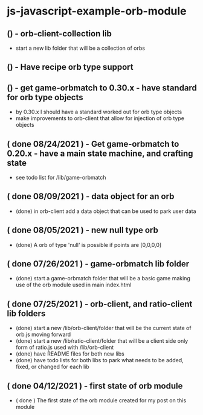 # js-javascript-example-orb-module


## () - orb-client-collection lib
* start a new lib folder that will be a collection of orbs

## () - Have recipe orb type support

## () - get game-orbmatch to 0.30.x - have standard for orb type objects
* by 0.30.x I should have a standard worked out for orb type objects
* make improvements to orb-client that allow for injection of orb type objects

## ( done 08/24/2021 ) - Get game-orbmatch to 0.20.x - have a main state machine, and crafting state
* see todo list for /lib/game-orbmatch

## ( done 08/09/2021 ) - data object for an orb
* (done) in orb-client add a data object that can be used to park user data

## ( done 08/05/2021 ) - new null type orb
* (done) A orb of type 'null' is possible if points are [0,0,0,0]

## ( done 07/26/2021 ) - game-orbmatch lib folder
* (done) start a game-orbmatch folder that will be a basic game making use of the orb module used in main index.html

## ( done 07/25/2021 ) - orb-client, and ratio-client lib folders
* (done) start a new /lib/orb-client/folder that will be the current state of orb.js moving forward
* (done) start a new /lib/ratio-client/folder that will be a client side only form of ratio.js used with /lib/orb-client
* (done) have README files for both new libs
* (done) have todo lists for both libs to park what needs to be added, fixed, or changed for each lib

## ( done 04/12/2021 ) - first state of orb module
* ( done ) The first state of the orb module created for my post on this module